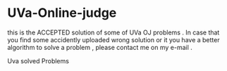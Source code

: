 # UVa-Online-judge
this is the ACCEPTED solution of some of UVa OJ problems .
In case that you find some accidently uploaded wrong solution or it you have a better algorithm to solve a problem , please contact me on my e-mail .

Uva solved Problems
